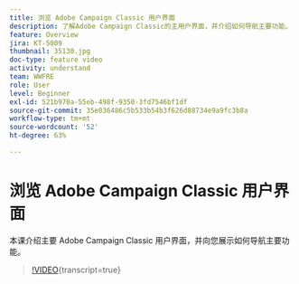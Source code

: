 ```yaml
---
title: 浏览 Adobe Campaign Classic 用户界面
description: 了解Adobe Campaign Classic的主用户界面，并介绍如何导航主要功能。
feature: Overview
jira: KT-5009
thumbnail: 35130.jpg
doc-type: feature video
activity: understand
team: WWFRE
role: User
level: Beginner
exl-id: 521b970a-55eb-498f-9350-3fd7546bf1df
source-git-commit: 35e036486c5b533b54b3f626d88734e9a9fc3b8a
workflow-type: tm+mt
source-wordcount: '52'
ht-degree: 63%

---
```


# 浏览 Adobe Campaign Classic 用户界面

本课介绍主要 Adobe Campaign Classic 用户界面，并向您展示如何导航主要功能。

>[!VIDEO](https://video.tv.adobe.com/v/35130?quality=12&learn=on){transcript=true}

